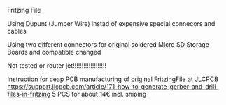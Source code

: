 Fritzing File

Using Dupunt (Jumper Wire) instad of expensive special connecors and cables

Using two different connectors for original soldered Micro SD Storage Boards and compatible changed


Not tested or router jet!!!!!!!!!!!!!!!!!!!

Instruction for ceap PCB manufacturing of original FritzingFile at JLCPCB https://support.jlcpcb.com/article/171-how-to-generate-gerber-and-drill-files-in-fritzing
5 PCS for about 14€ incl. shiping
